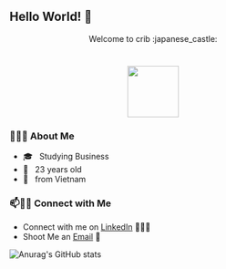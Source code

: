 ## Hello World! 👋

<div align="center">  Welcome to crib :japanese_castle:</div>
 <h1 align="center">
    <img src="https://images6.fanpop.com/image/photos/37800000/-Hello-penguins-of-madagascar-37800672-500-500.gif" width="90px">
  </h1>
</div>
<h3> 👨🏻‍💻 About Me </h3>
 
- 🎓 &nbsp; Studying Business
- 🌱 &nbsp; 23 years old 
- 🚀 &nbsp; from Vietnam
<div>
 
### 📫🤝🏻 Connect with Me

 - Connect with me on [LinkedIn](https://www.linkedin.com/in/thanhhadoan/) 👨🏻‍💻
 - Shoot Me an [Email](mailto:ha.doan149@gmail.com) 💌
  
![Anurag's GitHub stats](https://github-readme-stats.vercel.app/api?username=hadoan149&show_icons=true&theme=radical)
